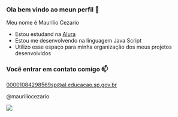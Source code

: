 ### Ola bem vindo ao meun perfil 💙

Meu nome é Maurilio Cezario

- Estou estudand na [Alura](https://alura.com.br)
- Estou me desenvolvendo na linguagem Java Script
- Utilizo esse espaço para minha organização dos meus projetos desenvolvidos

### Você entrar em contato comigo 📫

00001084298569sp@al.educacao.sp.gov.br

@mauriliocezario

![](https://media.tenor.com/ZbHK-fPsFfAAAAAM/black-clover.gif)

